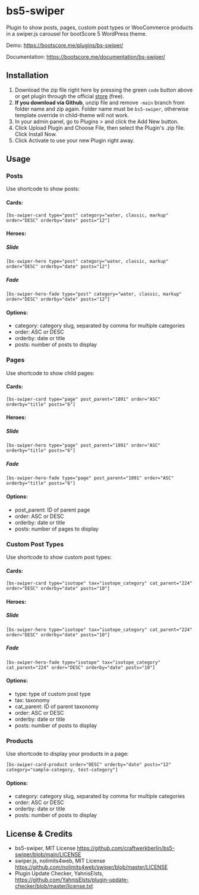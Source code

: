 # bs5-swiper

Plugin to show posts, pages, custom post types or WooCommerce products in a swiper.js carousel for bootScore 5 WordPress theme.

Demo: https://bootscore.me/plugins/bs-swiper/

Documentation: https://bootscore.me/documentation/bs-swiper/

## Installation

1. Download the zip file right here by pressing the green `code` button above or get plugin through the official [store](https://bootscore.me/shop/products/theme/bs-swiper/) (free). 
2. **If you download via Github**, unzip file and remove `-main` branch from folder name and zip again. Folder name must be `bs5-swiper`, otherwise template override in child-theme will not work.
3. In your admin panel, go to Plugins > and click the Add New button.
4. Click Upload Plugin and Choose File, then select the Plugin's .zip file. Click Install Now.
5. Click Activate to use your new Plugin right away.

## Usage

### Posts

Use shortcode to show posts:

#### Cards: 

`[bs-swiper-card type="post" category="water, classic, markup" order="DESC" orderby="date" posts="12"]`

#### Heroes:

##### Slide

`[bs-swiper-hero type="post" category="water, classic, markup" order="DESC" orderby="date" posts="12"]`

##### Fade

`[bs-swiper-hero-fade type="post" category="water, classic, markup" order="DESC" orderby="date" posts="12"]`

#### Options:

- category: category slug, separated by comma for multiple categories
- order: ASC or DESC
- orderby: date or title
- posts: number of posts to display

### Pages

Use shortcode to show child pages:

#### Cards:
`[bs-swiper-card type="page" post_parent="1891" order="ASC" orderby="title" posts="6"]`

#### Heroes:

##### Slide

`[bs-swiper-hero type="page" post_parent="1891" order="ASC" orderby="title" posts="6"]`

##### Fade

`[bs-swiper-hero-fade type="page" post_parent="1891" order="ASC" orderby="title" posts="6"]`

#### Options:

- post_parent: ID of parent page
- order: ASC or DESC
- orderby: date or title
- posts: number of pages to display

### Custom Post Types

Use shortcode to show custom post types:

#### Cards:

`[bs-swiper-card type="isotope" tax="isotope_category" cat_parent="224" order="DESC" orderby="date" posts="10"]`

#### Heroes:

##### Slide

`[bs-swiper-hero type="isotope" tax="isotope_category" cat_parent="224" order="DESC" orderby="date" posts="10"]`

##### Fade

`[bs-swiper-hero-fade type="isotope" tax="isotope_category" cat_parent="224" order="DESC" orderby="date" posts="10"]`

#### Options:

- type: type of custom post type
- tax: taxonomy
- cat_parent: ID of parent taxonomy
- order: ASC or DESC
- orderby: date or title
- posts: number of posts to display 

### Products

Use shortcode to display your products in a page:

`[bs-swiper-card-product order="DESC" orderby="date" posts="12" category="sample-category, test-category"]`

#### Options:

- category: category slug, separated by comma for multiple categories
- order: ASC or DESC
- orderby: date or title
- posts: number of posts to display

## License & Credits

- bs5-swiper, MIT License https://github.com/craftwerkberlin/bs5-swiper/blob/main/LICENSE
- swiper.js, nolimits4web, MIT License https://github.com/nolimits4web/swiper/blob/master/LICENSE
- Plugin Update Checker, YahnisElsts, https://github.com/YahnisElsts/plugin-update-checker/blob/master/license.txt
